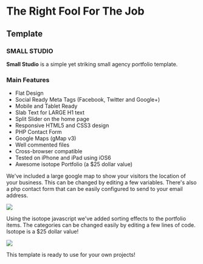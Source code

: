 # The Right Fool For The Job


## Template

### SMALL STUDIO

**Small Studio** is a simple yet striking small agency portfolio template. 

### Main Features

- Flat Design
- Social Ready Meta Tags (Facebook, Twitter and Google+)
- Mobile and Tablet Ready
- Slab Text for LARGE H1 text
- Split Slider on the home page
- Responsive HTML5 and CSS3 design
- PHP Contact Form
- Google Maps (gMap v3)
- Well commented files
- Cross-browser compatible
- Tested on iPhone and iPad using iOS6
- Awesome isotope Portfolio (a $25 dollar value)


We've included a large google map to show your visitors the location of your business. This can be changed by editing a few variables. There's also a php contact form that can be easily configured to send to your email address.

![](http://wilwaldon.com/img/agency-contact.jpg)

Using the isotope javascript we've added sorting effects to the portfolio items. The categories can be changed easily by editing a few lines of code. Isotope is a $25 dollar value!

![](http://wilwaldon.com/img/agency-work.jpg)

This template is ready to use for your own projects!
